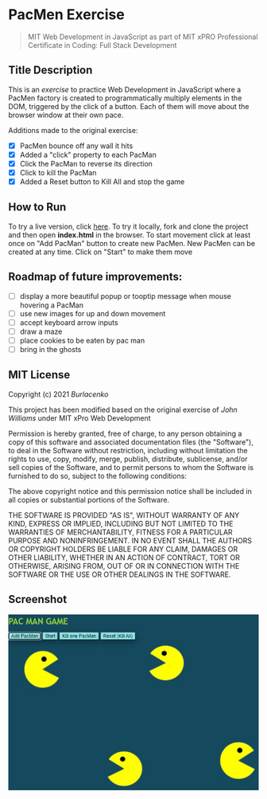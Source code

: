 # PacMen Exercise
>MIT Web Development in JavaScript as part of MIT xPRO Professional Certificate in Coding: Full Stack Development</h1>

## Title Description
This is an <em>exercise</em> to practice Web Development in JavaScript where a PacMen factory is created to programmatically multiply elements in the DOM, triggered by the click of a button. Each of them will move about the browser window at their own pace.

Additions made to the original exercise:

- [x] PacMen bounce off any wall it hits
- [x] Added a "click" property to each PacMan
- [x] Click the PacMan to reverse its direction
- [x] Click to kill the PacMan</li>
- [x] Added a Reset button to Kill All and stop the game
	
## How to Run
To try a live version, click <a href="https://burlacenko.github.io/PacMen/index.html">here</a>. To try it locally, fork and clone the project and then open <strong>index.html</strong> in the browser.
To start movement click at least once on "Add PacMan" button to create new PacMen. New PacMen can be created at any time.
Click on "Start" to make them move

## Roadmap of future improvements:

- [ ] display a more beautiful popup or tooptip message when mouse hovering a PacMan
- [ ] use new images for up and down movement
- [ ] accept keyboard arrow inputs
- [ ] draw a maze
- [ ] place cookies to be eaten by pac man
- [ ] bring in the ghosts

## MIT License
Copyright (c) 2021 <em>Burlacenko</em>

This project has been modified based on the original exercise of <em>John Williams</em>
under MIT xPro Web Development

Permission is hereby granted, free of charge, to any person obtaining a copy
of this software and associated documentation files (the "Software"), to deal
in the Software without restriction, including without limitation the rights
to use, copy, modify, merge, publish, distribute, sublicense, and/or sell
copies of the Software, and to permit persons to whom the Software is
furnished to do so, subject to the following conditions:

The above copyright notice and this permission notice shall be included in all
copies or substantial portions of the Software.

THE SOFTWARE IS PROVIDED "AS IS", WITHOUT WARRANTY OF ANY KIND, EXPRESS OR
IMPLIED, INCLUDING BUT NOT LIMITED TO THE WARRANTIES OF MERCHANTABILITY,
FITNESS FOR A PARTICULAR PURPOSE AND NONINFRINGEMENT. IN NO EVENT SHALL THE
AUTHORS OR COPYRIGHT HOLDERS BE LIABLE FOR ANY CLAIM, DAMAGES OR OTHER
LIABILITY, WHETHER IN AN ACTION OF CONTRACT, TORT OR OTHERWISE, ARISING FROM,
OUT OF OR IN CONNECTION WITH THE SOFTWARE OR THE USE OR OTHER DEALINGS IN THE
SOFTWARE.

<h2>Screenshot</h2>
<img src= "pacMenScreenShot.jpg" width='900'/>
